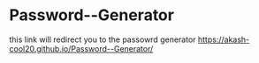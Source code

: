 # Password--Generator

this link will redirect you to the passowrd generator 
https://akash-cool20.github.io/Password--Generator/
